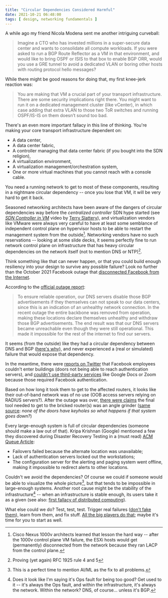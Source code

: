 ```yaml
---
title: "Circular Dependencies Considered Harmful"
date: 2021-10-21 06:48:00
tags: [ design, networking fundamentals ]
---
```

A while ago my friend Nicola Modena sent me another intriguing curveball:

> Imagine a CTO who has invested millions in a super-secure data center and wants to consolidate all compute workloads. If you were asked to run a BGP Route Reflector as a VM in that environment, and would like to bring OSPF or ISIS to that box to enable BGP ORR, would you use a GRE tunnel to avoid a dedicated VLAN or boring other hosts with routing protocol hello messages?

While there might be good reasons for doing that, my first knee-jerk reaction was:
<!--more-->
> You are making that VM a crucial part of your transport infrastructure. There are some security implications right there. You might want to run it on a dedicated management cluster (like vCenter), in which case adding that extra VLAN to those two ToR switches and running OSPF/IS-IS on them doesn’t sound too bad.

There's an even more important fallacy in this line of thinking. You're making your core transport infrastructure dependent on:

* A data center,
* A data center fabric, 
* A controller managing that data center fabric (if you bought into the SDN religion),
* A virtualization environment, 
* A virtualization management/orchestration system,
* One or more virtual machines that you cannot reach with a console cable.

You need a running network to get to most of these components, resulting in a nightmare circular dependency -- once you lose that VM, it will be very hard to get it back.

Seasoned networking architects have been aware of the dangers of circular dependencies way before the *centralized controller* SDN hype started (see *[SDN Controller in VM](https://my.ipspace.net/bin/get/SDNMonitor/D1%20-%20SDN%20Controller%20in%20a%20VM.mp4?doccode=SDNMonitor)* video by [Terry Slattery](https://www.ipspace.net/Author:Terry_Slattery)), and virtualization vendors like VMware were always very careful to have at least some semblance of independent control plane on hypervisor hosts to be able to restart the management system from the outside[^CD-1000v]. Networking vendors have no such reservations -- looking at some slide decks, it seems perfectly fine to run network control plane on infrastructure that has heavy circular dependencies on the network itself (not to mention DNS or NTP)[^CD-Rule4].

[^CD-1000v]: Cisco Nexus 1000v architects learned that lesson the hard way -- after the 1000v control plane VM failure, the ESXi hosts would get (permanently) disconnected from the network because they ran LACP from the control plane.

[^CD-Rule4]: Proving (yet again) RFC 1925 rule 4 and 5
 
Think something like that can never happen, or that you could build enough resiliency into your design to survive any possible failure? Look no further than the October 2021 Facebook outage that [disconnected Facebook from the Internet](https://blog.cloudflare.com/october-2021-facebook-outage/).

According to the [official outage report](https://engineering.fb.com/2021/10/05/networking-traffic/outage-details/):

> To ensure reliable operation, our DNS servers disable those BGP advertisements if they themselves can not speak to our data centers, since this is an indication of an unhealthy network connection. In the recent outage the entire backbone was removed from operation,  making these locations declare themselves unhealthy and withdraw those BGP advertisements. The end result was that our DNS servers became unreachable even though they were still operational. This made it impossible for the rest of the internet to find our servers. 

It seems (from the outside) like they had a circular dependency between DNS and BGP ([here's why](https://news.ycombinator.com/item?id=28764214)), and never experienced a (real or simulated) failure that would expose that dependency.

In the meantime, there were [reports on Twitter](https://arstechnica.com/information-technology/2021/10/facebook-instagram-whatsapp-and-oculus-are-down-heres-what-we-know/) that Facebook employees couldn't enter buildings (doors not being able to reach authentication servers), and [couldn't use third-party services](https://www.theverge.com/2021/10/4/22709575/facebook-outage-instagram-whatsapp) like Google Docs or Zoom because those required Facebook authentication.

Based on how long it took them to get to the affected routers, it looks like their out-of-band network was of no use (OOB access servers relying on RADIUS servers?). After the outage was over, [there were claims](https://twitter.com/cullend/status/1445156376934862848) the final tool needed to get to the bricked router(s) was an angle grinder  ([same source](https://twitter.com/cullend/status/1445157085591871489): *none of the doors have keyholes so what happens if that system goes down?*)

Every large-enough system is full of circular dependencies (someone should make a law out of that). Kripa Krishnan (Google) mentioned a few they discovered during Disaster Recovery Testing in a (must read) [ACM Queue Article](https://queue.acm.org/detail.cfm?id=2371516):

* Failovers failed because the alternate location was unavailable;
* Lack of authentication servers locked out the workstations;
* The configuration server for the alerting and paging system went offline, making it impossible to redirect alerts to other locations.

Couldn't we avoid the dependencies? Of course we could if someone would be able to visualize the whole picture[^1], but that tends to be impossible in large-enough systems. Another root cause might be the stability of the infrastructure[^2] -- when an infrastructure is stable enough, its users take it as a given (see also: [first fallacy of distributed computing](https://my.ipspace.net/bin/get/Net101/F2.1%20-%20Network%20Is%20%28Not%29%20Reliable.mp4?doccode=Net101)).

What else could we do? Test, test, test. Trigger real failures ([don't fake them](https://blog.ipspace.net/2019/09/disaster-recovery-test-faking-another.html)), learn from them, and fix stuff. [All the big players do that](https://queue.acm.org/detail.cfm?id=2371297); maybe it's time for you to start as well.

[^1]: This is a perfect time to mention AI/ML as the fix to all problems.

[^2]: Does it look like I'm saying it's Ops fault for being too good? Get used to it -- it's always the Ops fault, and within the infrastructure, it's always the network. Within the network? DNS, of course... unless it's BGP.
